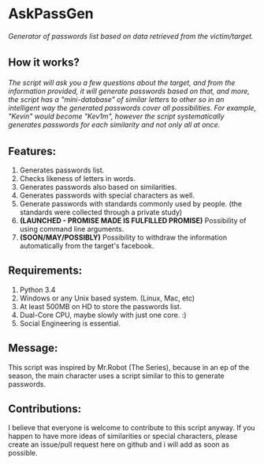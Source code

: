 # AskPassGen

###### Generator of passwords list based on data retrieved from the victim/target.

## How it works?

###### The script will ask you a few questions about the target, and from the information provided, it will generate passwords based on that, and more, the script has a "mini-database" of similar letters to other so in an intelligent way the generated passwords cover all possibilities. For example, "Kevin" would become "Kev1m", however the script systematically generates passwords for each similarity and not only all at once.

## Features:
1. Generates passwords list.
2. Checks likeness of letters in words.
3. Generates passwords also based on similarities.
4. Generates passwords with special characters as well.
5. Generate passwords with standards commonly used by people. (the standards were collected through a private study)
6. **(LAUNCHED - PROMISE MADE IS FULFILLED PROMISE)** Possibility of using command line arguments.
7. **(SOON/MAY/POSSIBLY)** Possibility to withdraw the information automatically from the target's facebook.

## Requirements:
1. Python 3.4
2. Windows or any Unix based system. (Linux, Mac, etc)
3. At least 500MB on HD to store the passwords list.
4. Dual-Core CPU, maybe slowly with just one core. :)
5. Social Engineering is essential. 

## Message:
This script was inspired by Mr.Robot (The Series), because in an ep of the season, the main character uses a script similar to this to generate passwords.

## Contributions:
I believe that everyone is welcome to contribute to this script anyway. If you happen to have more ideas of similarities or special characters, please create an issue/pull request here on github and i will add as soon as possible.
